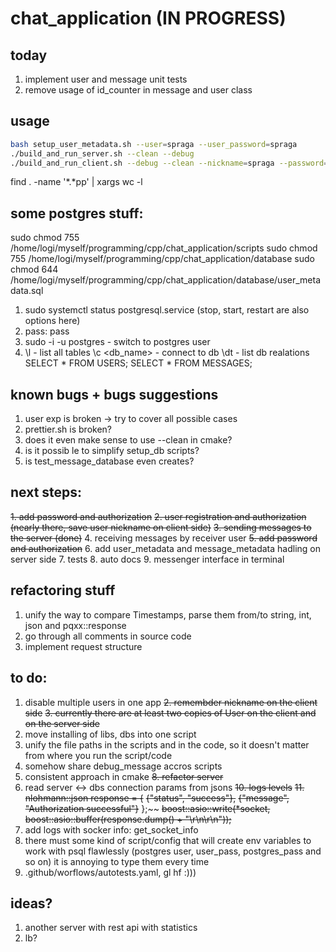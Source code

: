 # chat_application (IN PROGRESS)

## today
1. implement user and message unit tests 
2. remove usage of id_counter in message and user class 

## usage
```bash
bash setup_user_metadata.sh --user=spraga --user_password=spraga
./build_and_run_server.sh --clean --debug
./build_and_run_client.sh --debug --clean --nickname=spraga --password=spraga
```

find . -name '*.*pp' | xargs wc -l

## some postgres stuff: 
sudo chmod 755 /home/logi/myself/programming/cpp/chat_application/scripts
sudo chmod 755 /home/logi/myself/programming/cpp/chat_application/database
sudo chmod 644 /home/logi/myself/programming/cpp/chat_application/database/user_metadata.sql

1. sudo systemctl status postgresql.service (stop, start, restart are also options here)
2. pass: pass
3. sudo -i -u postgres - switch to postgres user
4. 
    \l - list all tables
    \c <db_name> - connect to db
    \dt - list db realations
    SELECT * FROM USERS;
    SELECT * FROM MESSAGES;

## known bugs + bugs suggestions
1. user exp is broken -> try to cover all possible cases
2. prettier.sh is broken?
3. does it even make sense to use --clean in cmake? 
4. is it possib le to simplify setup_db scripts? 
5. is test_message_database even creates? 

## next steps:
~~1. add password and authorization~~
~~2. user registration and authorization (nearly there, save user nickname on client side)~~ 
~~3. sending messages to the server (done)~~
4. receiving messages by receiver user 
~~5. add password and authorization~~
6. add user_metadata and message_metadata hadling on server side 
7. tests
8. auto docs
9. messenger interface in terminal

## refactoring stuff
1. unify the way to compare Timestamps, parse them from/to string, int, json and pqxx::response
2. go through all comments in source code 
3. implement request structure

## to do:
1. disable multiple users in one app
~~2. remembder nickname on the client side~~
~~3. currently there are at least two copies of User on the client and on the server side~~
4. move installing of libs, dbs into one script
5. unify the file paths in the scripts and in the code, so it doesn't matter from where you run the script/code
6. somehow share debug_message accros scripts
7. consistent approach in cmake 
~~8. refactor server~~ 
9. read server <-> dbs connection params from jsons
~~10. logs levels~~
~~11.         nlohmann::json response = {~~
    ~~{"status", "success"},~~
    ~~{"message", "Authorization successful"}~~
};~~
~~boost::asio::write(*socket, boost::asio::buffer(response.dump() + "\r\n\r\n"));~~
12. add logs with socker info: get_socket_info 
13. there must some kind of script/config that will create env variables to work with psql flawlessly (postgres user, user_pass, postgres_pass and so on)
it is annoying to type them every time 
14. .github/worflows/autotests.yaml, gl hf :)))


## ideas?
1. another server with rest api with statistics
2. lb?
